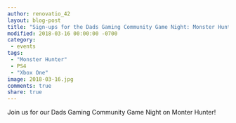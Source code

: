 ```yaml
---
author: renovatio_42
layout: blog-post
title: "Sign-ups for the Dads Gaming Community Game Night: Monster Hunter"
modified: 2018-03-16 00:00:00 -0700
category:
 - events
tags:
 - "Monster Hunter"
 - PS4
 - "Xbox One"
image: 2018-03-16.jpg
comments: true
share: true
---
```


Join us for our Dads Gaming Community Game Night on Monter Hunter!